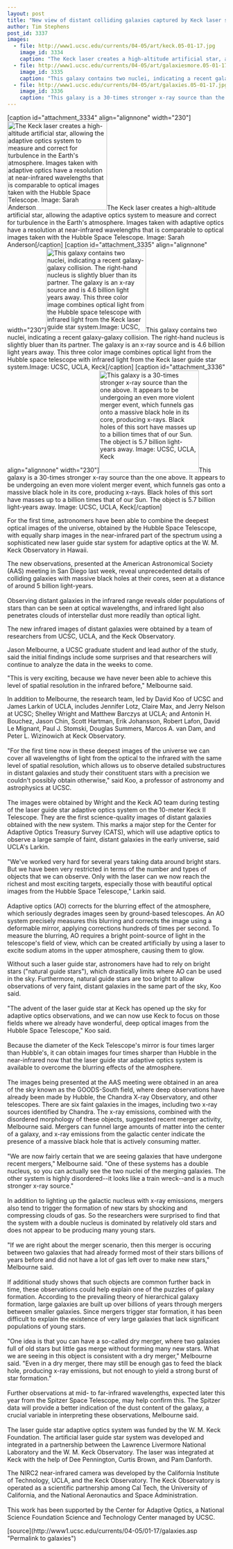```yaml
---
layout: post
title: "New view of distant colliding galaxies captured by Keck laser system"
author: Tim Stephens
post_id: 3337
images:
  - file: http://www1.ucsc.edu/currents/04-05/art/keck.05-01-17.jpg
    image_id: 3334
    caption: "The Keck laser creates a high-altitude artificial star, allowing the adaptive optics system to measure and correct for turbulence in the Earth's atmosphere. Images taken with adaptive optics have a resolution at near-infrared wavelengths that is comparable to optical images taken with the Hubble Space Telescope. Image: Sarah Anderson"
  - file: http://www1.ucsc.edu/currents/04-05/art/galaxiesmore.05-01-17.jpg
    image_id: 3335
    caption: "This galaxy contains two nuclei, indicating a recent galaxy-galaxy collision. The right-hand nucleus is slightly bluer than its partner. The galaxy is an x-ray source and is 4.6 billion light years away. This three color image combines optical light from the Hubble space telescope with infrared light from the Keck laser guide star system.Image: UCSC, UCLA, Keck"
  - file: http://www1.ucsc.edu/currents/04-05/art/galaxies.05-01-17.jpg
    image_id: 3336
    caption: "This galaxy is a 30-times stronger x-ray source than the one above. It appears to be undergoing an even more violent merger event, which funnels gas onto a massive black hole in its core, producing x-rays. Black holes of this sort have masses up to a billion times that of our Sun. The object is 5.7 billion light-years away. Image: UCSC, UCLA, Keck"
---
```


[caption id="attachment_3334" align="alignnone" width="230"]<a href="http://localhost/mysite/wp-content/uploads/2005/01/keck.05-01-17.jpg"><img class="size-full wp-image-3334" src="http://localhost/mysite/wp-content/uploads/2005/01/keck.05-01-17.jpg" alt="The Keck laser creates a high-altitude artificial star, allowing the adaptive optics system to measure and correct for turbulence in the Earth's atmosphere. Images taken with adaptive optics have a resolution at near-infrared wavelengths that is comparable to optical images taken with the Hubble Space Telescope. Image: Sarah Anderson" width="230" height="204" /></a>The Keck laser creates a high-altitude artificial star, allowing the adaptive optics system to measure and correct for turbulence in the Earth's atmosphere. Images taken with adaptive optics have a resolution at near-infrared wavelengths that is comparable to optical images taken with the Hubble Space Telescope. Image: Sarah Anderson[/caption]
[caption id="attachment_3335" align="alignnone" width="230"]<a href="http://localhost/mysite/wp-content/uploads/2005/01/galaxiesmore.05-01-17.jpg"><img class="size-full wp-image-3335" src="http://localhost/mysite/wp-content/uploads/2005/01/galaxiesmore.05-01-17.jpg" alt="This galaxy contains two nuclei, indicating a recent galaxy-galaxy collision. The right-hand nucleus is slightly bluer than its partner. The galaxy is an x-ray source and is 4.6 billion light years away. This three color image combines optical light from the Hubble space telescope with infrared light from the Keck laser guide star system.Image: UCSC, UCLA, Keck" width="230" height="193" /></a>This galaxy contains two nuclei, indicating a recent galaxy-galaxy collision. The right-hand nucleus is slightly bluer than its partner. The galaxy is an x-ray source and is 4.6 billion light years away. This three color image combines optical light from the Hubble space telescope with infrared light from the Keck laser guide star system.Image: UCSC, UCLA, Keck[/caption]
[caption id="attachment_3336" align="alignnone" width="230"]<a href="http://localhost/mysite/wp-content/uploads/2005/01/galaxies.05-01-17.jpg"><img class="size-full wp-image-3336" src="http://localhost/mysite/wp-content/uploads/2005/01/galaxies.05-01-17.jpg" alt="This galaxy is a 30-times stronger x-ray source than the one above. It appears to be undergoing an even more violent merger event, which funnels gas onto a massive black hole in its core, producing x-rays. Black holes of this sort have masses up to a billion times that of our Sun. The object is 5.7 billion light-years away. Image: UCSC, UCLA, Keck" width="230" height="234" /></a>This galaxy is a 30-times stronger x-ray source than the one above. It appears to be undergoing an even more violent merger event, which funnels gas onto a massive black hole in its core, producing x-rays. Black holes of this sort have masses up to a billion times that of our Sun. The object is 5.7 billion light-years away. Image: UCSC, UCLA, Keck[/caption]
<a name="content" id="content"></a>
<p>
  For the first time, astronomers have been able to combine the deepest optical images of the universe, obtained by the Hubble Space Telescope, with equally sharp images in the near-infrared part of the spectrum using a sophisticated new laser guide star system for adaptive optics at the W. M. Keck Observatory in Hawaii.
</p>
<p>
  The new observations, presented at the American Astronomical Society (AAS) meeting in San Diego last week, reveal unprecedented details of colliding galaxies with massive black holes at their cores, seen at a distance of around 5 billion light-years.<br>
  <br>
  Observing distant galaxies in the infrared range reveals older populations of stars than can be seen at optical wavelengths, and infrared light also penetrates clouds of interstellar dust more readily than optical light.
</p>
<p>
  The new infrared images of distant galaxies were obtained by a team of researchers from UCSC, UCLA, and the Keck Observatory.
</p>
<p>
  Jason Melbourne, a UCSC graduate student and lead author of the study, said the initial findings include some surprises and that researchers will continue to analyze the data in the weeks to come.<br>
</p>
<p>
  "This is very exciting, because we have never been able to achieve this level of spatial resolution in the infrared before," Melbourne said.<br>
</p>
<p>
  In addition to Melbourne, the research team, led by David Koo of UCSC and James Larkin of UCLA, includes Jennifer Lotz, Claire Max, and Jerry Nelson at UCSC; Shelley Wright and Matthew Barczys at UCLA; and Antonin H. Bouchez, Jason Chin, Scott Hartman, Erik Johansson, Robert Lafon, David Le Mignant, Paul J. Stomski, Douglas Summers, Marcos A. van Dam, and Peter L. Wizinowich at Keck Observatory.<br>
  <br>
  "For the first time now in these deepest images of the universe we can cover all wavelengths of light from the optical to the infrared with the same level of spatial resolution, which allows us to observe detailed substructures in distant galaxies and study their constituent stars with a precision we couldn't possibly obtain otherwise," said Koo, a professor of astronomy and astrophysics at UCSC.<br>
  <br>
  The images were obtained by Wright and the Keck AO team during testing of the laser guide star adaptive optics system on the 10-meter Keck II Telescope. They are the first science-quality images of distant galaxies obtained with the new system. This marks a major step for the Center for Adaptive Optics Treasury Survey (CATS), which will use adaptive optics to observe a large sample of faint, distant galaxies in the early universe, said UCLA's Larkin.<br>
  <br>
  "We've worked very hard for several years taking data around bright stars. But we have been very restricted in terms of the number and types of objects that we can observe. Only with the laser can we now reach the richest and most exciting targets, especially those with beautiful optical images from the Hubble Space Telescope," Larkin said.<br>
  <br>
  Adaptive optics (AO) corrects for the blurring effect of the atmosphere, which seriously degrades images seen by ground-based telescopes. An AO system precisely measures this blurring and corrects the image using a deformable mirror, applying corrections hundreds of times per second. To measure the blurring, AO requires a bright point-source of light in the telescope's field of view, which can be created artificially by using a laser to excite sodium atoms in the upper atmosphere, causing them to glow.
</p>
<p>
  Without such a laser guide star, astronomers have had to rely on bright stars ("natural guide stars"), which drastically limits where AO can be used in the sky. Furthermore, natural guide stars are too bright to allow observations of very faint, distant galaxies in the same part of the sky, Koo said.<br>
  <br>
  "The advent of the laser guide star at Keck has opened up the sky for adaptive optics observations, and we can now use Keck to focus on those fields where we already have wonderful, deep optical images from the Hubble Space Telescope," Koo said.<br>
  <br>
  Because the diameter of the Keck Telescope's mirror is four times larger than Hubble's, it can obtain images four times sharper than Hubble in the near-infrared now that the laser guide star adaptive optics system is available to overcome the blurring effects of the atmosphere.<br>
  <br>
  The images being presented at the AAS meeting were obtained in an area of the sky known as the GOODS-South field, where deep observations have already been made by Hubble, the Chandra X-ray Observatory, and other telescopes. There are six faint galaxies in the images, including two x-ray sources identified by Chandra. The x-ray emissions, combined with the disordered morphology of these objects, suggested recent merger activity, Melbourne said. Mergers can funnel large amounts of matter into the center of a galaxy, and x-ray emissions from the galactic center indicate the presence of a massive black hole that is actively consuming matter.<br>
  <br>
  "We are now fairly certain that we are seeing galaxies that have undergone recent mergers," Melbourne said. "One of these systems has a double nucleus, so you can actually see the two nuclei of the merging galaxies. The other system is highly disordered--it looks like a train wreck--and is a much stronger x-ray source."<br>
  <br>
  In addition to lighting up the galactic nucleus with x-ray emissions, mergers also tend to trigger the formation of new stars by shocking and compressing clouds of gas. So the researchers were surprised to find that the system with a double nucleus is dominated by relatively old stars and does not appear to be producing many young stars.<br>
  <br>
  "If we are right about the merger scenario, then this merger is occuring between two galaxies that had already formed most of their stars billions of years before and did not have a lot of gas left over to make new stars," Melbourne said.<br>
  <br>
  If additional study shows that such objects are common further back in time, these observations could help explain one of the puzzles of galaxy formation. According to the prevailing theory of hierarchical galaxy formation, large galaxies are built up over billions of years through mergers between smaller galaxies. Since mergers trigger star formation, it has been difficult to explain the existence of very large galaxies that lack significant populations of young stars.<br>
  <br>
  "One idea is that you can have a so-called dry merger, where two galaxies full of old stars but little gas merge without forming many new stars. What we are seeing in this object is consistent with a dry merger," Melbourne said. "Even in a dry merger, there may still be enough gas to feed the black hole, producing x-ray emissions, but not enough to yield a strong burst of star formation."<br>
  <br>
  Further observations at mid- to far-infrared wavelengths, expected later this year from the Spitzer Space Telescope, may help confirm this. The Spitzer data will provide a better indication of the dust content of the galaxy, a crucial variable in interpreting these observations, Melbourne said.<br>
  <br>
  The laser guide star adaptive optics system was funded by the W. M. Keck Foundation. The artificial laser guide star system was developed and integrated in a partnership between the Lawrence Livermore National Laboratory and the W. M. Keck Observatory. The laser was integrated at Keck with the help of Dee Pennington, Curtis Brown, and Pam Danforth.
</p>
<p>
  The NIRC2 near-infrared camera was developed by the California Institute of Technology, UCLA, and the Keck Observatory. The Keck Observatory is operated as a scientific partnership among Cal Tech, the University of California, and the National Aeronautics and Space Administration.<br>
  <br>
  This work has been supported by the Center for Adaptive Optics, a National Science Foundation Science and Technology Center managed by UCSC.<br>
</p>
[source](http://www1.ucsc.edu/currents/04-05/01-17/galaxies.asp "Permalink to galaxies")
